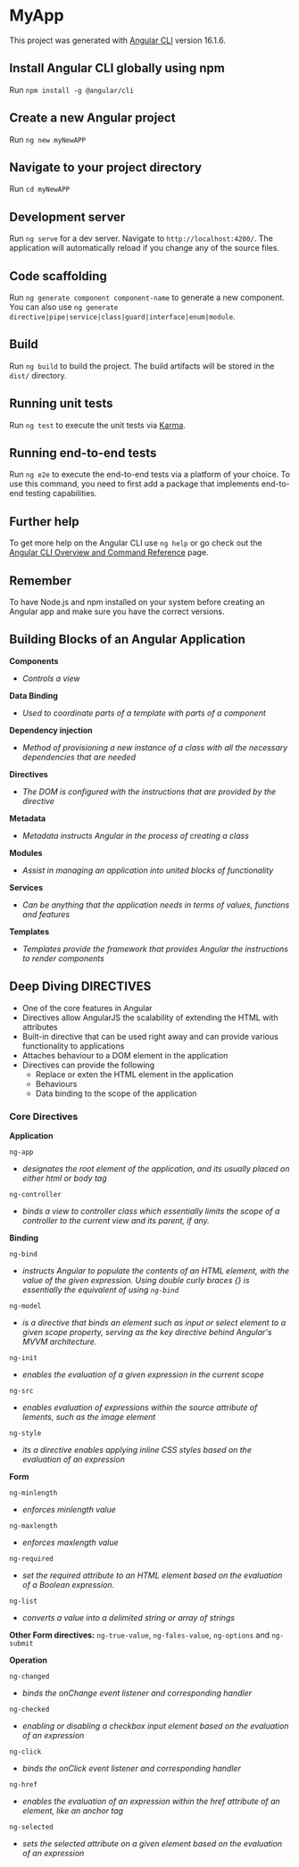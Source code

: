 # MyApp

This project was generated with [Angular CLI](https://github.com/angular/angular-cli) version 16.1.6.

## Install Angular CLI globally using npm

Run `npm install -g @angular/cli`

## Create a new Angular project

Run `ng new myNewAPP`

## Navigate to your project directory

Run `cd myNewAPP`

## Development server

Run `ng serve` for a dev server. Navigate to `http://localhost:4200/`. The application will automatically reload if you change any of the source files.

## Code scaffolding

Run `ng generate component component-name` to generate a new component. You can also use `ng generate directive|pipe|service|class|guard|interface|enum|module`.

## Build

Run `ng build` to build the project. The build artifacts will be stored in the `dist/` directory.

## Running unit tests

Run `ng test` to execute the unit tests via [Karma](https://karma-runner.github.io).

## Running end-to-end tests

Run `ng e2e` to execute the end-to-end tests via a platform of your choice. To use this command, you need to first add a package that implements end-to-end testing capabilities.

## Further help

To get more help on the Angular CLI use `ng help` or go check out the [Angular CLI Overview and Command Reference](https://angular.io/cli) page.

## Remember

To have Node.js and npm installed on your system before creating an Angular app and make sure you have the correct versions.

## Building Blocks of an Angular Application
**Components**
- *Controls a view*

**Data Binding**
- *Used to coordinate parts of a template with parts of a component*

**Dependency injection**
- *Method of provisioning a new instance of a class with all the necessary dependencies that are needed*

**Directives**
- *The DOM is configured with the instructions that are provided by the directive*

**Metadata**
- *Metadata instructs Angular in the process of creating a class*

**Modules**
- *Assist in managing an application into united blocks of functionality*

**Services**
- *Can be anything that the application needs in terms of values, functions and features*

**Templates**
- *Templates provide the framework that provides Angular the instructions to render components*

## Deep Diving DIRECTIVES
- One of the core features in Angular
- Directives allow AngularJS the scalability of extending the HTML with attributes
- Built-in directive that can be used right away and can provide various functionality to applications
- Attaches behaviour to a DOM element in the application
- Directives can provide the following
    - Replace or exten the HTML element in the application
    - Behaviours
    - Data binding to the scope of the application
### Core Directives

**Application**

`ng-app` 
- *designates the root element of the application, and its usually placed on either html or body tag*
  
`ng-controller`
- *binds a view to controller class which essentially limits the scope of a controller to the current view and its parent, if any.*
  
**Binding**

`ng-bind`
- *instructs Angular to populate the contents of an HTML element, with the value of the given expression. Using double curly braces {} is essentially the equivalent of using `ng-bind`*
  
`ng-model`
- *is a directive that binds an element such as input or select element to a given scope property, serving as the key directive behind Angular's MVVM architecture.*
  
`ng-init`
- *enables the evaluation of a given expression in the current scope*
  
`ng-src`
- *enables evaluation of expressions within the source attribute of lements, such as the image element*
  
`ng-style`
- *its a directive enables applying inline CSS styles based on the evaluation of an expression*

**Form**

`ng-minlength`
- *enforces minlength value*
  
`ng-maxlength`
- *enforces maxlength value*
  
`ng-required`
- *set the required attribute to an HTML element based on the evaluation of a Boolean expression.*
  
`ng-list`
- *converts a value into a delimited string or array of strings*
  
**Other Form directives:**
`ng-true-value`, `ng-fales-value`, `ng-options` and `ng-submit`

**Operation**

`ng-changed`
- *binds the onChange event listener and corresponding handler*

`ng-checked`
- *enabling or disabling a checkbox input element based on the evaluation of an expression*

`ng-click`
- *binds the onClick event listener and corresponding handler*

`ng-href`
- *enables the evaluation of an expression within the href attribute of an element, like an anchor tag*

`ng-selected`
- *sets the selected attribute on a given element based on the evaluation of an expression*

